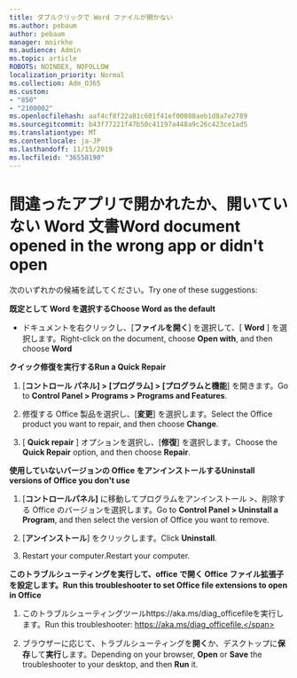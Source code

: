 ```yaml
---
title: ダブルクリックで Word ファイルが開かない
ms.author: pebaum
author: pebaum
manager: mnirkhe
ms.audience: Admin
ms.topic: article
ROBOTS: NOINDEX, NOFOLLOW
localization_priority: Normal
ms.collection: Adm_O365
ms.custom:
- "850"
- "2100002"
ms.openlocfilehash: aaf4cf8f22a81c601f41ef00080aeb1d8a7e2789
ms.sourcegitcommit: b43f77221f47b50c41197a448a9c26c423ce1ad5
ms.translationtype: MT
ms.contentlocale: ja-JP
ms.lasthandoff: 11/15/2019
ms.locfileid: "36558190"
---
```

# <a name="word-document-opened-in-the-wrong-app-or-didnt-open"></a><span data-ttu-id="4db11-102">間違ったアプリで開かれたか、開いていない Word 文書</span><span class="sxs-lookup"><span data-stu-id="4db11-102">Word document opened in the wrong app or didn't open</span></span>

<span data-ttu-id="4db11-103">次のいずれかの候補を試してください。</span><span class="sxs-lookup"><span data-stu-id="4db11-103">Try one of these suggestions:</span></span>

<span data-ttu-id="4db11-104">**既定として Word を選択する**</span><span class="sxs-lookup"><span data-stu-id="4db11-104">**Choose Word as the default**</span></span>

- <span data-ttu-id="4db11-105">ドキュメントを右クリックし、[**ファイルを開く**] を選択して、[ **Word** ] を選択します。</span><span class="sxs-lookup"><span data-stu-id="4db11-105">Right-click on the document, choose **Open with**, and then choose **Word**</span></span>

<span data-ttu-id="4db11-106">**クイック修復を実行する**</span><span class="sxs-lookup"><span data-stu-id="4db11-106">**Run a Quick Repair**</span></span>

1. <span data-ttu-id="4db11-107">[**コントロール パネル] > [プログラム] > [プログラムと機能**] を開きます。</span><span class="sxs-lookup"><span data-stu-id="4db11-107">Go to **Control Panel > Programs > Programs and Features**.</span></span>

2. <span data-ttu-id="4db11-108">修復する Office 製品を選択し、[**変更**] を選択します。</span><span class="sxs-lookup"><span data-stu-id="4db11-108">Select the Office product you want to repair, and then choose **Change**.</span></span>

3. <span data-ttu-id="4db11-109">[ **Quick repair** ] オプションを選択し、[**修復**] を選択します。</span><span class="sxs-lookup"><span data-stu-id="4db11-109">Choose the **Quick Repair** option, and then choose **Repair**.</span></span>

<span data-ttu-id="4db11-110">**使用していないバージョンの Office をアンインストールする**</span><span class="sxs-lookup"><span data-stu-id="4db11-110">**Uninstall versions of Office you don't use**</span></span>

1. <span data-ttu-id="4db11-111">[**コントロールパネル]** に移動してプログラムをアンインストール >、削除する Office のバージョンを選択します。</span><span class="sxs-lookup"><span data-stu-id="4db11-111">Go to **Control Panel > Uninstall a Program**, and then select the version of Office you want to remove.</span></span>

2. <span data-ttu-id="4db11-112">[**アンインストール**] をクリックします。</span><span class="sxs-lookup"><span data-stu-id="4db11-112">Click **Uninstall**.</span></span>

3. <span data-ttu-id="4db11-113">Restart your computer.</span><span class="sxs-lookup"><span data-stu-id="4db11-113">Restart your computer.</span></span>

<span data-ttu-id="4db11-114">**このトラブルシューティングを実行して、office で開く Office ファイル拡張子を設定します。**</span><span class="sxs-lookup"><span data-stu-id="4db11-114">**Run this troubleshooter to set Office file extensions to open in Office**</span></span>

1. <span data-ttu-id="4db11-115">このトラブルシューティングツールhttps://aka.ms/diag_officefileを実行します。</span><span class="sxs-lookup"><span data-stu-id="4db11-115">Run this troubleshooter: https://aka.ms/diag_officefile.</span></span>

2. <span data-ttu-id="4db11-116">ブラウザーに応じて、トラブルシューティングを**開く**か、デスクトップに**保存**して**実行**します。</span><span class="sxs-lookup"><span data-stu-id="4db11-116">Depending on your browser, **Open** or **Save** the troubleshooter to your desktop, and then **Run** it.</span></span>
